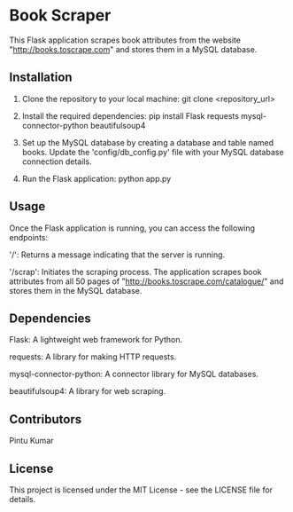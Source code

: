 # Book Scraper

This Flask application scrapes book attributes from the website "http://books.toscrape.com" and stores them in a MySQL database.

## Installation
1. Clone the repository to your local machine:
    git clone <repository_url>
2. Install the required dependencies:
    pip install Flask requests mysql-connector-python beautifulsoup4
3. Set up the MySQL database by creating a database and table named books. Update the 'config/db_config.py' file with your MySQL database connection details.

4. Run the Flask application:
  python app.py

## Usage

Once the Flask application is running, you can access the following endpoints:

'/': Returns a message indicating that the server is running.

'/scrap': Initiates the scraping process. The application scrapes book attributes from all 50 pages of "http://books.toscrape.com/catalogue/" and stores them in the MySQL database.

## Dependencies

Flask: A lightweight web framework for Python.
 
requests: A library for making HTTP requests.
 
mysql-connector-python: A connector library for MySQL databases.
 
beautifulsoup4: A library for web scraping.

## Contributors

Pintu Kumar

## License

This project is licensed under the MIT License - see the LICENSE file for details.
